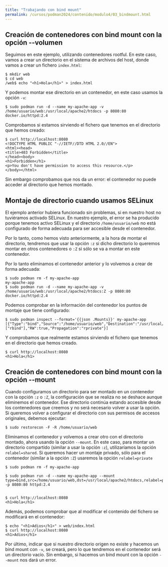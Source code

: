 ```yaml
---
title: "Trabajando con bind mount"
permalink: /cursos/podman2024/contenido/modulo4/03_bindmount.html
---
```


## Creación de contenedores con bind mount con la opción --volumen

Seguimos en este ejemplo, utilizando contenedores rootful. En este caso, vamos a crear un directorio en el sistema de archivos del host, donde vamos a crear un fichero `index.html`:

```
$ mkdir web
$ cd web
/web$ echo "<h1>Hola</h1>" > index.html
```

Y podemos montar ese directorio en un contenedor, en este caso usamos la opción `-v`:

```
$ sudo podman run -d --name my-apache-app -v /home/usuario/web:/usr/local/apache2/htdocs -p 8080:80 docker.io/httpd:2.4
```

Comprobamos si estamos sirviendo el fichero que tenemos en el directorio que hemos creado:

```
$ curl http://localhost:8080
<!DOCTYPE HTML PUBLIC "-//IETF//DTD HTML 2.0//EN">
<html><head>
<title>403 Forbidden</title>
</head><body>
<h1>Forbidden</h1>
<p>You don't have permission to access this resource.</p>
</body></html>
```

Sin embargo comprobamos que nos da un error: el contenedor no puede acceder al directorio que hemos montado.

## Montaje de directorio cuando usamos SELinux

El ejemplo anterior hubiera funcionado sin problemas, si en nuestro host no tuviéramos activado SELinux. 
En nuestro ejemplo, el error se ha producido porque tenemos activo SELinux y el directorio `/home/usuario/web` no está configurado de forma adecuada para ser accesible desde el contenedor.

Por lo tanto, como hemos visto anteriormente, a la hora de montar el directorio, tendremos que usar la opción `:z` si dicho directorio lo queremos montar en otros contenedores o `:Z` si sólo se va a montar en este contenedor.

Por lo tanto eliminamos el contenedor anterior y lo volvemos a crear de forma adecuada:

```
$ sudo podman rm -f my-apache-app
my-apache-app
$ sudo podman run -d --name my-apache-app -v /home/usuario/web:/usr/local/apache2/htdocs:Z -p 8080:80 docker.io/httpd:2.4
```

Podemos comprobar en la información del contenedor los puntos de montaje que tiene configurado:

```
$ sudo podman inspect --format='{{json .Mounts}}' my-apache-app 
[{"Type":"bind","Source":"/home/usuario/web","Destination":"/usr/local/apache2/htdocs","Driver":"","Mode":"","Options":["rbind"],"RW":true,"Propagation":"rprivate"}]
```

Y comprobamos que realmente estamos sirviendo el fichero que tenemos en el directorio que hemos creado.

```
$ curl http://localhost:8080
<h1>Hola</h1>
```

## Creación de contenedores con bind mount con la opción --mount

Cuando configuramos un directorio para ser montado en un contenedor con la opción `:z` o `:Z`, la configuración que se realiza no se deshace aunque eliminemos el contenedor. Ese directorio continúa estando accesible desde los contenedores que creemos y no será necesario volver a usar la opción. Si queremos volver a configurar el directorio con sus permisos de accesos originales, debemos ejecutar:

```
$ sudo restorecon -F -R /home/usuario/web
```

Eliminamos el contenedor y volvemos a crear otro con el directorio montado, ahora usando la opción `--mount`. En este caso, para montar un directorio compartido (similar a usar la opción `:z`), utilizaríamos la opción `relabel=shared`. Si queremos hacer un montaje privado, sólo para el contenedor (similar a la opción `:Z`) usaremos la opción `relabel=private`

```
$ sudo podman rm -f my-apache-app 

$ sudo podman run -d --name my-apache-app --mount type=bind,src=/home/usuario/web,dst=/usr/local/apache2/htdocs,relabel=private -p 8080:80 httpd:2.4


$ curl http://localhost:8080
<h1>Hola</h1>
```

Además, podemos comprobar que al modificar el contenido del fichero se modificará en el contenedor:

```
$ echo "<h1>Adios</h1>" > web/index.html 
$ curl http://localhost:8080
<h1>Adios</h1>
```

Por último, indicar que si nuestro directorio origen no existe y hacemos un bind mount con `-v`, se creará, pero lo que tendremos en el contenedor será un directorio vacío. Sin embargo, si hacemos un bind mount con la opción `--mount` nos dará un error.
